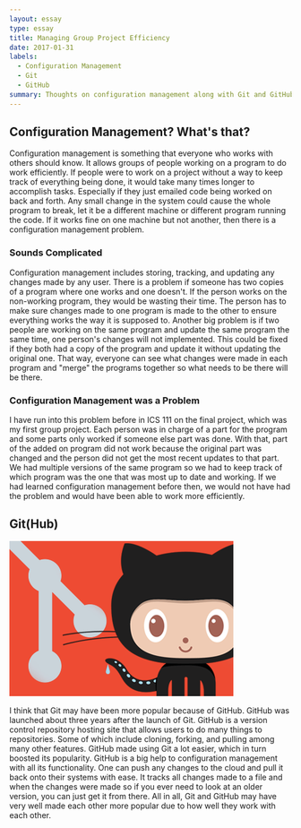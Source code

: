 ```yaml
---
layout: essay
type: essay
title: Managing Group Project Efficiency
date: 2017-01-31
labels:
  - Configuration Management
  - Git
  - GitHub
summary: Thoughts on configuration management along with Git and GitHub
---
```


## Configuration Management? What's that?

Configuration management is something that everyone who works with others should know. It allows groups of people working on a program to do work efficiently. If people were to work on a project without a way to keep track of everything being done, it would take many times longer to accomplish tasks. Especially if they just emailed code being worked on back and forth. Any small change in the system could cause the whole program to break, let it be a different machine or different program running the code. If it works fine on one machine but not another, then there is a configuration management problem. 

### Sounds Complicated

Configuration management includes storing, tracking, and updating any changes made by any user. There is a problem if someone has two copies of a program where one works and one doesn't. If the person works on the non-working program, they would be wasting their time. The person has to make sure changes made to one program is made to the other to ensure everything works the way it is supposed to. Another big problem is if two people are working on the same program and update the same program the same time, one person's changes will not implemented. This could be fixed if they both had a copy of the program and update it without updating the original one. That way, everyone can see what changes were made in each program and "merge" the programs together so what needs to be there will be there. 

### Configuration Management was a Problem

I have run into this problem before in ICS 111 on the final project, which was my first group project. Each person was in charge of a part for the program and some parts only worked if someone else part was done. With that, part of the added on program did not work because the original part was changed and the person did not get the most recent updates to that part. We had multiple versions of the same program so we had to keep track of which program was the one that was most up to date and working. If we had learned configuration management before then, we would not have had the problem and would have been able to work more efficiently.

## Git(Hub)

<img class="ui medium right rounded floated image" src="../images/git_github.png">

I think that Git may have been more popular because of GitHub. GitHub was launched about three years after the launch of Git. GitHub is a version control repository hosting site that allows users to do many things to repositories. Some of which include cloning, forking, and pulling among many other features. GitHub made using Git a lot easier, which in turn boosted its popularity. GitHub is a big help to configuration management with all its functionality. One can push any changes to the cloud and pull it back onto their systems with ease. It tracks all changes made to a file and when the changes were made so if you ever need to look at an older version, you can just get it from there. All in all, Git and GitHub may have very well made each other more popular due to how well they work with each other.
